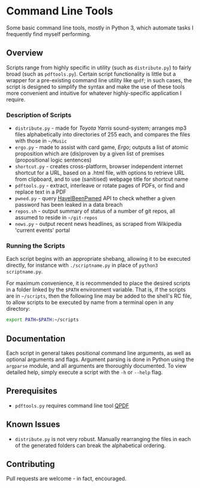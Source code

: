 # Command Line Tools

Some basic command line tools, mostly in Python 3, which automate tasks I frequently find myself
performing.

## Overview

Scripts range from highly specific in utility (such as `distribute.py`) to fairly broad (such as
`pdftools.py`). Certain script functionality is little but a wrapper for a pre-existing command line
utility like `qpdf`; in such cases, the script is designed to simplify the syntax and make the use
of these tools more convenient and intuitive for whatever highly-specific application I require.

### Description of Scripts

* `distribute.py` - made for *Toyota Yarris* sound-system; arranges mp3 files alphabetically into
  directories of 255 each, and compares the files with those in `~/Music`
* `ergo.py` - made to assist with card game, *Ergo*; outputs a list of atomic proposition which are
  (dis)proven by a given list of premises (propositional logic sentences)
* `shortcut.py` - creates cross-platform, browser independent internet shortcut for a URL, based on
  a .html file, with options to retrieve URL from clipboard, and to use (sanitised) webpage title
  for shortcut name
* `pdftools.py` - extract, interleave or rotate pages of PDFs, or find and replace text in a PDF
* `pwned.py` - query
  [HaveIBeenPwned](https://haveibeenpwned.com/API/v2#SearchingPwnedPasswordsByRange) API to check
  whether a given password has been leaked in a data breach
* `repos.sh` - output summary of status of a number of git repos, all assumed to reside in
  `~/git-repos`
* `news.py` - output recent news headlines, as scraped from Wikipedia 'current events' portal

### Running the Scripts

Each script begins with an appropriate shebang, allowing it to be executed directly, for instance
with `./scriptname.py` in place of `python3 scriptname.py`.

For maximum convenience, it is recommended to place the desired scripts in a folder linked by the
`$PATH` environment variable. That is, if the scripts are in `~/scripts`, then the following line
may be added to the shell's RC file, to allow scripts to be executed by name from a terminal open 
in any directory:
```bash
export PATH=$PATH:~/scripts
```

## Documentation

Each script in general takes positional command line arguments, as well as optional arguments and
flags. Argument parsing is done in Python using the `argparse` module, and all arguments are
thoroughly documented. To view detailed help, simply execute a script with the `-h` or `--help`
flag.

## Prerequisites

* `pdftools.py` requires command line tool [QPDF](http://qpdf.sourceforge.net/)

## Known Issues

* `distribute.py` is not very robust. Manually rearranging the files in each of the
  generated folders can break the alphabetical ordering.

## Contributing

Pull requests are welcome - in fact, encouraged.
